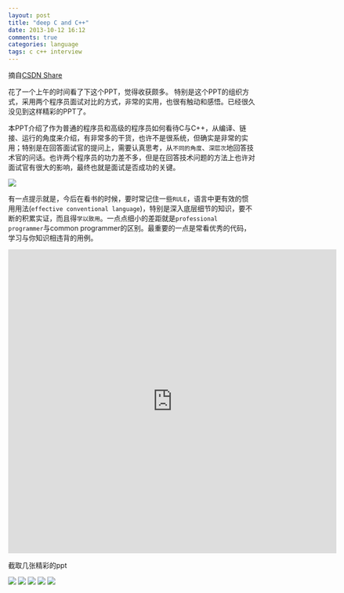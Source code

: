 ```yaml
---
layout: post
title: "deep C and C++"
date: 2013-10-12 16:12
comments: true
categories: language
tags: c c++ interview
---
```


摘自[CSDN Share](http://share.csdn.net/#/detail/1050)

花了一个上午的时间看了下这个PPT，觉得收获颇多。
特别是这个PPT的组织方式，采用两个程序员面试对比的方式，非常的实用，也很有触动和感悟。已经很久没见到这样精彩的PPT了。

本PPT介绍了作为普通的程序员和高级的程序员如何看待C与C++，从编译、链接、运行的角度来介绍，有非常多的干货，也许不是很系统，但确实是非常的实用；特别是在回答面试官的提问上，需要认真思考，从`不同的角度`、`深层次`地回答技术官的问话。也许两个程序员的功力差不多，但是在回答技术问题的方法上也许对面试官有很大的影响，最终也就是面试是否成功的关键。

![](http://www.atmel.com/zh/cn/Images/compiler.jpg)

<!--more-->

有一点提示就是，今后在看书的时候，要时常记住一些`RULE`，语言中更有效的惯用用法(`effective conventional language`)，特别是深入底层细节的知识，要不断的积累实证，而且得`学以致用`。一点点细小的差距就是`professional programmer`与common programmer的区别。最重要的一点是常看优秀的代码，学习与你知识相违背的用例。

<iframe height=620 width=670 scrolling="no" src="http://share.csdn.net/#/frame/1050" frameborder=0 allowfullscreen></iframe>

截取几张精彩的ppt

<img src="http://i1113.photobucket.com/albums/k512/billowkiller/LinkSource/2_zpsde979321.png"/>

<img src="http://i1113.photobucket.com/albums/k512/billowkiller/LinkSource/_zpsfe2bfd71.png"/>

<img src="http://i1113.photobucket.com/albums/k512/billowkiller/LinkSource/3_zpsc78ac177.png"/>

<img src="http://i1113.photobucket.com/albums/k512/billowkiller/LinkSource/5_zps28849be2.png"/>

<img src="http://i1113.photobucket.com/albums/k512/billowkiller/LinkSource/4_zpsff862edf.png"/>
